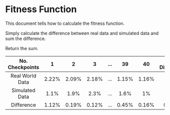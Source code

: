 # Fitness Function

This document tells how to calculate the fitness function.

Simply calculate the difference between real data and simulated data and sum the difference.

Return the sum.

| No. Checkpoints |   1   |   2   |   3   | ... |   39  |   40  | Sum Difference |
|:---------------:|:-----:|:-----:|:-----:|:---:|:-----:|:-----:|:--------------:|
| Real World Data | 2.22% | 2.09% | 2.18% | ... | 1.15% | 1.16% |      ----      |
|  Simulated Data |  1.1% |  1.9% |  2.3% | ... |  1.6% |   1%  |      ----      |
|    Difference   | 1.12% | 0.19% | 0.12% | ... | 0.45% | 0.16% |     0.0204     |